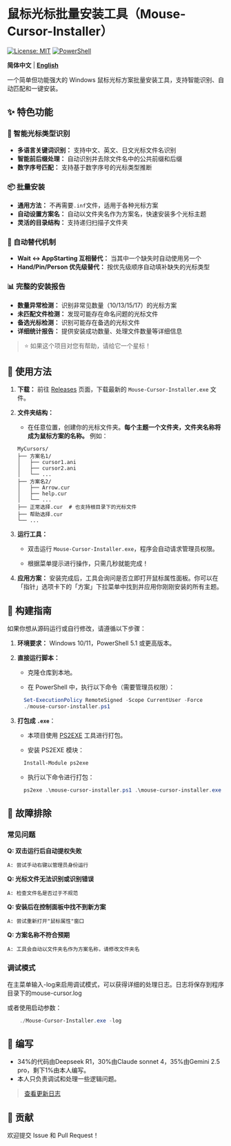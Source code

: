 # 鼠标光标批量安装工具（Mouse-Cursor-Installer）

[![License: MIT](https://img.shields.io/badge/License-MIT-yellow.svg)](https://opensource.org/licenses/MIT)
[![PowerShell](https://img.shields.io/badge/PowerShell-5.1%2B-blue.svg)](https://docs.microsoft.com/en-us/powershell/)

**简体中文** | [**English**](./README_en.md)

一个简单但功能强大的 Windows 鼠标光标方案批量安装工具，支持智能识别、自动匹配和一键安装。

## ✨ 特色功能

### 🎯 智能光标类型识别

- **多语言关键词识别：** 支持中文、英文、日文光标文件名识别
- **智能前后缀处理：** 自动识别并去除文件名中的公共前缀和后缀
- **数字序号匹配：** 支持基于数字序号的光标类型推断

### 📦 批量安装

- **通用方法：** 不再需要`.inf`文件，适用于各种光标方案
- **自动设置方案名：** 自动以文件夹名作为方案名，快速安装多个光标主题
- **灵活的目录结构：** 支持递归扫描子文件夹

### 🔄 自动替代机制

- **Wait ↔ AppStarting 互相替代：** 当其中一个缺失时自动使用另一个
- **Hand/Pin/Person 优先级替代：** 按优先级顺序自动填补缺失的光标类型

### 📊 完整的安装报告

- **数量异常检测：** 识别非常见数量（10/13/15/17）的光标方案
- **未匹配文件检测：** 发现可能存在命名问题的光标文件
- **备选光标检测：** 识别可能存在备选的光标文件
- **详细统计报告：** 提供安装成功数量、处理文件数量等详细信息

> ⭐ 如果这个项目对您有帮助，请给它一个星标！

## 🚀 使用方法

1. **下载：** 前往 [Releases](https://github.com/unc611/Mouse-Cursor-Installer/releases) 页面，下载最新的 `Mouse-Cursor-Installer.exe` 文件。

2. **文件夹结构：**
   
   - 在任意位置，创建你的光标文件夹。**每个主题一个文件夹，文件夹名称将成为鼠标方案的名称。** 例如：
   
   ```
   MyCursors/
   ├── 方案名1/
   │   ├── cursor1.ani
   │   ├── cursor2.ani
   │   └── ...
   ├── 方案名2/
   │   ├── Arrow.cur
   │   ├── help.cur
   │   └── ...
   ├── 正常选择.cur  # 也支持根目录下的光标文件
   ├── 帮助选择.cur
   └── ...
   ```

3. **运行工具：**
   
   - 双击运行 `Mouse-Cursor-Installer.exe`，程序会自动请求管理员权限。
   
   - 根据菜单提示进行操作，只需几秒就能完成！

4. **应用方案：** 安装完成后，工具会询问是否立即打开鼠标属性面板。你可以在「指针」选项卡下的「方案」下拉菜单中找到并应用你刚刚安装的所有主题。

## 🔧 构建指南
   
   如果你想从源码运行或自行修改，请遵循以下步骤：

1. **环境要求：** Windows 10/11，PowerShell 5.1 或更高版本。

2. **直接运行脚本：**
      
      - 克隆仓库到本地。
      
      - 在 PowerShell 中，执行以下命令（需要管理员权限）：
  
    ```powershell
      Set-ExecutionPolicy RemoteSigned -Scope CurrentUser -Force
      ./mouse-cursor-installer.ps1
    ```

3. **打包成 `.exe`**：
      
      - 本项目使用 [PS2EXE](https://github.com/MScholtes/PS2EXE) 工具进行打包。
      
      - 安装 PS2EXE 模块：
  
    ```powershell
      Install-Module ps2exe
    ```

      - 执行以下命令进行打包：

    ```powershell
      ps2exe .\mouse-cursor-installer.ps1 .\mouse-cursor-installer.exe
    ```

## 🐛 故障排除

### 常见问题

**Q: 双击运行后自动提权失败**

```
A: 尝试手动右键以管理员身份运行
```

**Q: 光标文件无法识别或识别错误**

```
A: 检查文件名是否过于不规范
```

**Q: 安装后在控制面板中找不到新方案**

```
A: 尝试重新打开"鼠标属性"窗口
```

**Q: 方案名称不符合预期**

```
A: 工具会自动以文件夹名作为方案名称，请修改文件夹名
```

### 调试模式

在主菜单输入-log来启用调试模式，可以获得详细的处理日志。日志将保存到程序目录下的mouse-cursor.log

或者使用启动参数：

```powershell
    ./Mouse-Cursor-Installer.exe -log
```

## 📄 编写

- 34%的代码由Deepseek R1，30%由Claude sonnet 4，35%由Gemini 2.5 pro，剩下1%由本人编写。
- 本人只负责调试和处理一些逻辑问题。

> [查看更新日志](./changelog.md)

## 🤝 贡献

欢迎提交 Issue 和 Pull Request！
